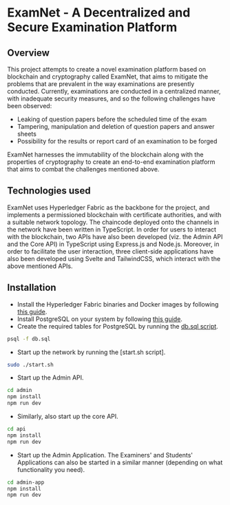 # ExamNet - A Decentralized and Secure Examination Platform
## Overview
This project attempts to create a novel examination platform based on blockchain and cryptography called ExamNet, that aims to mitigate the problems that are prevalent in the way examinations are presently conducted. Currently, examinations are conducted in a centralized manner, with inadequate security measures, and so the following challenges have been observed:
* Leaking of question papers before the scheduled time of the exam
* Tampering, manipulation and deletion of question papers and answer sheets
* Possibility for the results or report card of an examination to be forged

ExamNet harnesses the immutability of the blockchain along with the properties of cryptography to create an end-to-end examination platform that aims to combat the challenges mentioned above.

## Technologies used
ExamNet uses Hyperledger Fabric as the backbone for the project, and implements a permissioned blockchain with certificate authorities, and with a suitable network topology. The chaincode deployed onto the channels in the network have been written in TypeScript. In order for users to interact with the blockchain, two APIs have also been developed (viz. the Admin API and the Core API) in TypeScript using Express.js and Node.js. Moreover, in order to facilitate the user interaction, three client-side applications have also been developed using Svelte and TailwindCSS, which interact with the above mentioned APIs.

## Installation
* Install the Hyperledger Fabric binaries and Docker images by following [this guide](https://hyperledger-fabric.readthedocs.io/en/release-2.2/install.html).
* Install PostgreSQL on your system by following [this guide](https://www.postgresql.org/download/linux/ubuntu/).
* Create the required tables for PostgreSQL by running the [db.sql script](https://github.com/jettswift/examnet/blob/master/db.sql).
```sh
psql -f db.sql
```
* Start up the network by running the [start.sh script].
```sh
sudo ./start.sh
```
* Start up the Admin API.
```sh
cd admin
npm install
npm run dev
```
* Similarly, also start up the core API.
```sh
cd api
npm install
npm run dev
```
* Start up the Admin Application. The Examiners' and Students' Applications can also be started in a similar manner (depending on what functionality you need).
```sh
cd admin-app
npm install
npm run dev
```